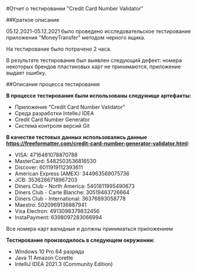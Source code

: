 #Отчет о тестировании "Credit Card Number Validator"

##Краткое описание

05.12.2021-05.12.2021 было проведено исследовательское тестирование приложения "MoneyTransfer" методом черного ящика.

На тестирование было потрачено 2 часа.

В результате тестирования был выявлен следующий дефект:
номера некоторых брендов пластиковых карт не принимаются, приложение выдает ошибку.

##Описание процесса тестирования

**В процессе тестирования были использованы следуюище артефакты:**
* Приложение "Credit Card Number Validator"
* Среда разработки IntelleJ IDEA
* Credit Card Number Generator
* Система контроля версий Git


**В качестве тестовых данных использовались данные https://freeformatter.com/credit-card-number-generator-validator.html:**
* VISA: 4716481078870788
* MasterCard: 5482503536816530
* Discover: 6011919112393611
* American Express (AMEX): 344963569075736
* JCB: 3536286718967203
* Diners Club - North America: 5401811995490673
* Diners Club - Carte Blanche: 30519463726664
* Diners Club - International: 36376893058778
* Maestro: 5020969136887941
* Visa Electron: 4913098379832456
* InstaPayment: 6398097283066994

Все номера карт валидные и должны приниматься приложением

**Тестирование производилось в следующем окружении:**
* Windows 10 Pro 64 разряда
* Java 11 Amazon Corette
* IntelliJ IDEA 2021.3 (Community Edition)
